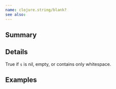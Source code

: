 ```yaml
---
name: clojure.string/blank?
see also:
---
```


## Summary

## Details

True if `s` is nil, empty, or contains only whitespace.

## Examples
